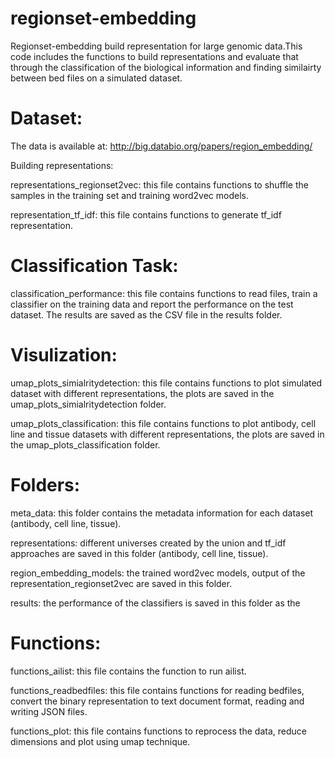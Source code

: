 # regionset-embedding

Regionset-embedding build representation for large genomic data.This code includes the functions to build representations and evaluate that through  the classification of the biological information and finding similairty between bed files on a simulated dataset. 

# Dataset:

The data is available at: http://big.databio.org/papers/region_embedding/

Building representations:

representations_regionset2vec: this file contains functions to shuffle the samples in the training set and training word2vec models. 
  
representation_tf_idf: this file contains functions to generate tf_idf representation. 
  
 
# Classification Task:

classification_performance: this file contains functions to read files, train a classifier on the training data and report the performance on the test dataset. The results are saved as the CSV file in the results folder.
  
# Visulization:

umap_plots_simialritydetection: this file contains functions to plot simulated dataset with different representations, the plots are saved in the umap_plots_simialritydetection folder.
  
umap_plots_classification: this file contains functions to plot antibody, cell line and tissue datasets with different representations, the plots are saved in the umap_plots_classification folder.

# Folders:

meta_data: this folder contains the metadata information for each dataset (antibody, cell line, tissue).
  
representations: different universes created by the union and tf_idf approaches are saved in this folder (antibody, cell line, tissue).
  
region_embedding_models: the trained word2vec models, output of the representation_regionset2vec are saved in this folder. 

results: the performance of the classifiers is saved in this folder as the 

# Functions:

functions_ailist: this file contains the function to run ailist.
  
functions_readbedfiles: this file contains functions for reading bedfiles, convert the binary representation to text document format, reading and writing JSON files. 
  
functions_plot: this file contains functions to reprocess the data, reduce dimensions and plot using umap technique. 
  
